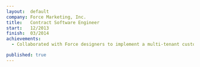 ```yaml
---
layout:  default
company: Force Marketing, Inc.
title:   Contract Software Engineer
start:   12/2013
finish:  03/2014
achievements:
  - Collaborated with Force designers to implement a multi-tenant customer facing marketing dashboard

published: true
---
```

